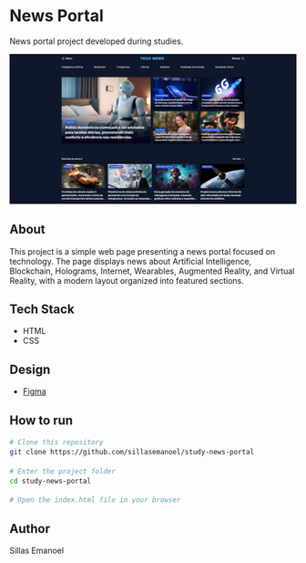 # News Portal

News portal project developed during studies.

![Preview](.github/preview.png)

## About

This project is a simple web page presenting a news portal focused on technology. The page displays news about Artificial Intelligence, Blockchain, Holograms, Internet, Wearables, Augmented Reality, and Virtual Reality, with a modern layout organized into featured sections.

## Tech Stack

- HTML
- CSS

## Design

- [Figma](https://www.figma.com/design/DyZAxfRYj5qlVxuqu9AOD3/Portal-de-not%C3%ADcias--Community-?m=auto&t=HMF6kf1r1gTF1Axq-6)

## How to run

```bash
# Clone this repository
git clone https://github.com/sillasemanoel/study-news-portal

# Enter the project folder
cd study-news-portal

# Open the index.html file in your browser
```

## Author

Sillas Emanoel
